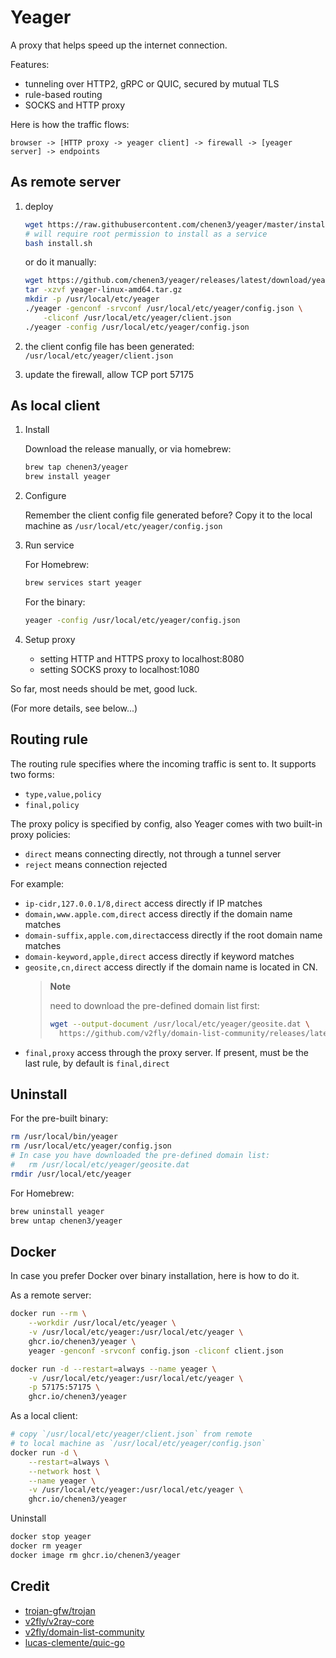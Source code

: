 # Yeager

A proxy that helps speed up the internet connection.

Features:
- tunneling over HTTP2, gRPC or QUIC, secured by mutual TLS
- rule-based routing
- SOCKS and HTTP proxy

Here is how the traffic flows:

```
browser -> [HTTP proxy -> yeager client] -> firewall -> [yeager server] -> endpoints
```

## As remote server

1. deploy
    ```sh
    wget https://raw.githubusercontent.com/chenen3/yeager/master/install.sh
    # will require root permission to install as a service
    bash install.sh
    ```

    or do it manually:
    ```sh
    wget https://github.com/chenen3/yeager/releases/latest/download/yeager-linux-amd64.tar.gz
    tar -xzvf yeager-linux-amd64.tar.gz
    mkdir -p /usr/local/etc/yeager
    ./yeager -genconf -srvconf /usr/local/etc/yeager/config.json \
        -cliconf /usr/local/etc/yeager/client.json
    ./yeager -config /usr/local/etc/yeager/config.json
    ```
    
2. the client config file has been generated: `/usr/local/etc/yeager/client.json`

3. update the firewall, allow TCP port 57175

## As local client

1. Install

    Download the release manually, or via homebrew:
    ```sh
    brew tap chenen3/yeager
    brew install yeager
    ```

2. Configure

    Remember the client config file generated before? Copy it to the local 
    machine as `/usr/local/etc/yeager/config.json`

3. Run service

    For Homebrew:
    ```sh
    brew services start yeager
    ```

    For the binary:
    ```sh
    yeager -config /usr/local/etc/yeager/config.json
    ```

4. Setup proxy
    - setting HTTP and HTTPS proxy to localhost:8080
    - setting SOCKS proxy to localhost:1080

So far, most needs should be met, good luck.

(For more details, see below...)

## Routing rule
The routing rule specifies where the incoming traffic is sent to. It supports two forms:
- `type,value,policy`
- `final,policy`

The proxy policy is specified by config, also Yeager comes with two built-in proxy policies:

- `direct` means connecting directly, not through a tunnel server
- `reject` means connection rejected

For example:

- `ip-cidr,127.0.0.1/8,direct` access directly if IP matches
- `domain,www.apple.com,direct` access directly if the domain name matches
- `domain-suffix,apple.com,direct`access directly if the root domain name matches
- `domain-keyword,apple,direct` access directly if keyword matches
- `geosite,cn,direct` access directly if the domain name is located in CN.
    > **Note** 
    >
    > need to download the pre-defined domain list first:
    > ```sh
    > wget --output-document /usr/local/etc/yeager/geosite.dat \
    >   https://github.com/v2fly/domain-list-community/releases/latest/download/dlc.dat
    > ```
- `final,proxy` access through the proxy server. If present, must be the last rule, by default is `final,direct`

## Uninstall

For the pre-built binary:

```sh
rm /usr/local/bin/yeager
rm /usr/local/etc/yeager/config.json
# In case you have downloaded the pre-defined domain list:
#   rm /usr/local/etc/yeager/geosite.dat
rmdir /usr/local/etc/yeager
```

For Homebrew:

```sh
brew uninstall yeager
brew untap chenen3/yeager
```

## Docker
In case you prefer Docker over binary installation, here is how to do it.

As a remote server:

```sh
docker run --rm \
    --workdir /usr/local/etc/yeager \
    -v /usr/local/etc/yeager:/usr/local/etc/yeager \
    ghcr.io/chenen3/yeager \
    yeager -genconf -srvconf config.json -cliconf client.json

docker run -d --restart=always --name yeager \
    -v /usr/local/etc/yeager:/usr/local/etc/yeager \
    -p 57175:57175 \
    ghcr.io/chenen3/yeager
```

As a local client:

```sh
# copy `/usr/local/etc/yeager/client.json` from remote 
# to local machine as `/usr/local/etc/yeager/config.json`
docker run -d \
    --restart=always \
    --network host \
    --name yeager \
    -v /usr/local/etc/yeager:/usr/local/etc/yeager \
    ghcr.io/chenen3/yeager
```

Uninstall

```sh
docker stop yeager
docker rm yeager
docker image rm ghcr.io/chenen3/yeager
```

## Credit

- [trojan-gfw/trojan](https://github.com/trojan-gfw/trojan)
- [v2fly/v2ray-core](https://github.com/v2fly/v2ray-core)
- [v2fly/domain-list-community](https://github.com/v2fly/domain-list-community)
- [lucas-clemente/quic-go](https://github.com/lucas-clemente/quic-go)
